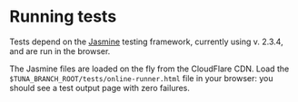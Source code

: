 # Running tests

Tests depend on the [Jasmine](http://jasmine.github.io/) testing framework,
currently using v. 2.3.4, and are run in the browser.

The Jasmine files are loaded on the fly from the CloudFlare
CDN. Load the `$TUNA_BRANCH_ROOT/tests/online-runner.html` file in your
browser: you should see a test output page with zero failures.
